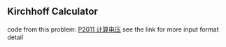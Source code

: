 ## Kirchhoff Calculator
code from this problem: [P2011 计算电压](https://www.luogu.com.cn/problem/P2011)
see the link for more input format detail
